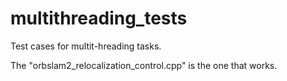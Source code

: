 # multithreading_tests
Test cases for multit-hreading tasks.

The "orbslam2_relocalization_control.cpp" is the one that works.
